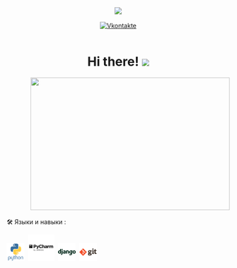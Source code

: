 

<!--
**EgorK39/EgorK39** is a ✨ _special_ ✨ repository because its `README.md` (this file) appears on your GitHub profile.

Here are some ideas to get you started:

- 🔭 I’m currently working on ...
- 🌱 I’m currently learning ...
- 👯 I’m looking to collaborate on ...
- 🤔 I’m looking for help with ...
- 💬 Ask me about ...
- 📫 How to reach me: ...
- 😄 Pronouns: ...
- ⚡ Fun fact: ...
-->
<div id="header" align="center">
  <img src="https://media.giphy.com/media/kJV3yFjaVYtlP0CMOR/giphy.gif" width="100"/>
</div>
<p>
<div id="badges" align="center">
  <a href="https://vk.com/id27756527">
    <img src="https://img.shields.io/badge/Vkontakte-blue?logo=VK&logoColor=white&style=flat-square" alt="Vkontakte"/>
  </a>
</div>
<div id="badges" align="center"> 
  <img src="https://komarev.com/ghpvc/?username=EgorK39&style=flat-square&color=blue" alt=""/>
</div>
<div id="badges" align="center">
<h1>
  Hi there! 
  <img src="https://media.giphy.com/media/hvRJCLFzcasrR4ia7z/giphy.gif" width="30px"/>
</h1>
</div>
<div align="right">
  <img src="https://media.giphy.com/media/OpBA2nKQog7LENz8Of/giphy.gif" width="450" height="300"/>
</div>

:hammer_and_wrench: Языки и навыки :
<div> 
  <img src="https://github.com/devicons/devicon/blob/master/icons/python/python-original-wordmark.svg" title="Python" alt="Python" width="40" height="40"/>&nbsp;
  <img src="https://github.com/devicons/devicon/blob/master/icons/pycharm/pycharm-plain-wordmark.svg" title="Pycharm" alt="Pycharm" width="60" height="60"/>&nbsp;
  <img src="https://github.com/devicons/devicon/blob/master/icons/django/django-plain-wordmark.svg" title="Django" alt="Django" width="40" height="40"/>&nbsp;
  <img src="https://github.com/devicons/devicon/blob/master/icons/git/git-original-wordmark.svg" title="git" alt="git" width="40" height="40"/>&nbsp;
  
</div>
